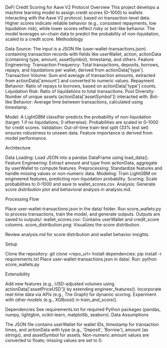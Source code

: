 DeFi Credit Scoring for Aave V2 Protocol
Overview
This project develops a machine learning model to assign credit scores (0–1000) to wallets interacting with the Aave V2 protocol, based on transaction-level data. Higher scores indicate reliable behavior (e.g., consistent repayments, low liquidation risk), while lower scores reflect risky or bot-like behavior. The model leverages on-chain data to predict the probability of non-liquidation, scaled to a credit score.
Methodology

Data Source: The input is a JSON file (user-wallet-transactions.json) containing transaction records with fields like userWallet, action, actionData (containing type, amount, assetSymbol), timestamp, and others.
Feature Engineering:
Transaction Frequency: Total transactions, deposits, borrows, repays, and liquidations per wallet, derived from actionData['type'].
Transaction Volume: Sum and average of transaction amounts, extracted from actionData['amount'] and converted to numeric values.
Repayment Behavior: Ratio of repays to borrows, based on actionData['type'] counts.
Liquidation Risk: Ratio of liquidations to total transactions.
Pool Diversity: Number of unique assets (actionData['assetSymbol']) interacted with.
Bot-like Behavior: Average time between transactions, calculated using timestamp.


Model: A LightGBM classifier predicts the probability of non-liquidation (target: 1 if no liquidations, 0 otherwise). Probabilities are scaled to 0–1000 for credit scores.
Validation: Out-of-time train-test split (33% test set) ensures robustness to unseen data. Feature importance is derived from model performance.

Architecture

Data Loading: Load JSON into a pandas DataFrame using load_data().
Feature Engineering: Extract amount and type from actionData, aggregate by userWallet to compute features.
Preprocessing: Standardize features and handle missing values or non-numeric data.
Modeling: Train LightGBM on engineered features, predicting non-liquidation probability.
Scoring: Scale probabilities to 0–1000 and save to wallet_scores.csv.
Analysis: Generate score distribution plot and behavioral analysis in analysis.md.

Processing Flow

Place user-wallet-transactions.json in the data/ folder.
Run score_wallets.py to process transactions, train the model, and generate outputs.
Outputs are saved to outputs/:
wallet_scores.csv: Contains userWallet and credit_score columns.
score_distribution.png: Visualizes the score distribution.


Review analysis.md for score distribution and wallet behavior insights.

Setup

Clone the repository: git clone <repo_url>
Install dependencies: pip install -r requirements.txt
Place user-wallet-transactions.json in data/.
Run: python score_wallets.py

Extensibility

Add new features (e.g., USD-adjusted volumes using actionData['assetPriceUSD']) by extending engineer_features().
Incorporate real-time data via APIs (e.g., The Graph) for dynamic scoring.
Experiment with other models (e.g., XGBoost) in train_and_score().

Dependencies
See requirements.txt for required Python packages (pandas, numpy, lightgbm, scikit-learn, matplotlib, seaborn).
Data Assumptions

The JSON file contains userWallet for wallet IDs, timestamp for transaction times, and actionData with type (e.g., 'Deposit', 'Borrow'), amount (as strings), and assetSymbol for assets.
Non-numeric amount values are converted to floats; missing values are set to 0.

